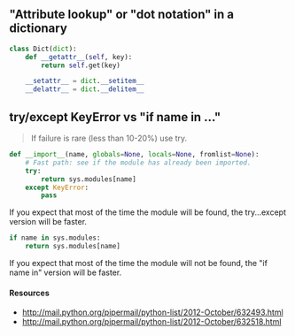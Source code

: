 ## "Attribute lookup" or "dot notation" in a dictionary

```py
class Dict(dict):
    def __getattr__(self, key):
        return self.get(key)

    __setattr__ = dict.__setitem__
    __delattr__ = dict.__delitem__
```

## try/except KeyError vs "if name in ..."

> If failure is rare (less than 10-20%) use try.

```py
def __import__(name, globals=None, locals=None, fromlist=None):
    # Fast path: see if the module has already been imported.
    try:
        return sys.modules[name]
    except KeyError:
        pass
```

If you expect that most of the time the module will be found, the try...except
version will be faster.

```py
if name in sys.modules:
    return sys.modules[name]
```

If you expect that most of the time the module will not be found, the
"if name in" version will be faster.

#### Resources

* http://mail.python.org/pipermail/python-list/2012-October/632493.html
* http://mail.python.org/pipermail/python-list/2012-October/632518.html
